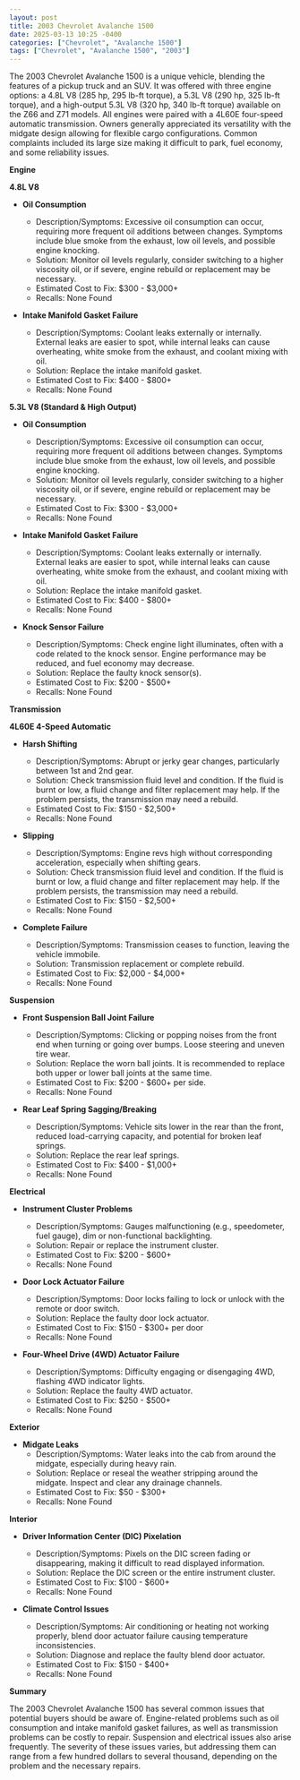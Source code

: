 ```yaml
---
layout: post
title: 2003 Chevrolet Avalanche 1500
date: 2025-03-13 10:25 -0400
categories: ["Chevrolet", "Avalanche 1500"]
tags: ["Chevrolet", "Avalanche 1500", "2003"]
---
```

The 2003 Chevrolet Avalanche 1500 is a unique vehicle, blending the features of a pickup truck and an SUV. It was offered with three engine options: a 4.8L V8 (285 hp, 295 lb-ft torque), a 5.3L V8 (290 hp, 325 lb-ft torque), and a high-output 5.3L V8 (320 hp, 340 lb-ft torque) available on the Z66 and Z71 models. All engines were paired with a 4L60E four-speed automatic transmission. Owners generally appreciated its versatility with the midgate design allowing for flexible cargo configurations. Common complaints included its large size making it difficult to park, fuel economy, and some reliability issues.

**Engine**

**4.8L V8**

*   **Oil Consumption**
    *   Description/Symptoms: Excessive oil consumption can occur, requiring more frequent oil additions between changes. Symptoms include blue smoke from the exhaust, low oil levels, and possible engine knocking.
    *   Solution: Monitor oil levels regularly, consider switching to a higher viscosity oil, or if severe, engine rebuild or replacement may be necessary.
    *   Estimated Cost to Fix: $300 - $3,000+
    *   Recalls: None Found

*   **Intake Manifold Gasket Failure**
    *   Description/Symptoms: Coolant leaks externally or internally. External leaks are easier to spot, while internal leaks can cause overheating, white smoke from the exhaust, and coolant mixing with oil.
    *   Solution: Replace the intake manifold gasket.
    *   Estimated Cost to Fix: $400 - $800+
    *   Recalls: None Found

**5.3L V8 (Standard & High Output)**

*   **Oil Consumption**
    *   Description/Symptoms: Excessive oil consumption can occur, requiring more frequent oil additions between changes. Symptoms include blue smoke from the exhaust, low oil levels, and possible engine knocking.
    *   Solution: Monitor oil levels regularly, consider switching to a higher viscosity oil, or if severe, engine rebuild or replacement may be necessary.
    *   Estimated Cost to Fix: $300 - $3,000+
    *   Recalls: None Found

*   **Intake Manifold Gasket Failure**
    *   Description/Symptoms: Coolant leaks externally or internally. External leaks are easier to spot, while internal leaks can cause overheating, white smoke from the exhaust, and coolant mixing with oil.
    *   Solution: Replace the intake manifold gasket.
    *   Estimated Cost to Fix: $400 - $800+
    *   Recalls: None Found

*   **Knock Sensor Failure**
    *   Description/Symptoms: Check engine light illuminates, often with a code related to the knock sensor. Engine performance may be reduced, and fuel economy may decrease.
    *   Solution: Replace the faulty knock sensor(s).
    *   Estimated Cost to Fix: $200 - $500+
    *   Recalls: None Found

**Transmission**

**4L60E 4-Speed Automatic**

*   **Harsh Shifting**
    *   Description/Symptoms: Abrupt or jerky gear changes, particularly between 1st and 2nd gear.
    *   Solution: Check transmission fluid level and condition. If the fluid is burnt or low, a fluid change and filter replacement may help. If the problem persists, the transmission may need a rebuild.
    *   Estimated Cost to Fix: $150 - $2,500+
    *   Recalls: None Found

*   **Slipping**
    *   Description/Symptoms: Engine revs high without corresponding acceleration, especially when shifting gears.
    *   Solution: Check transmission fluid level and condition. If the fluid is burnt or low, a fluid change and filter replacement may help. If the problem persists, the transmission may need a rebuild.
    *   Estimated Cost to Fix: $150 - $2,500+
    *   Recalls: None Found

*   **Complete Failure**
    *   Description/Symptoms: Transmission ceases to function, leaving the vehicle immobile.
    *   Solution: Transmission replacement or complete rebuild.
    *   Estimated Cost to Fix: $2,000 - $4,000+
    *   Recalls: None Found

**Suspension**

*   **Front Suspension Ball Joint Failure**
    *   Description/Symptoms: Clicking or popping noises from the front end when turning or going over bumps. Loose steering and uneven tire wear.
    *   Solution: Replace the worn ball joints. It is recommended to replace both upper or lower ball joints at the same time.
    *   Estimated Cost to Fix: $200 - $600+ per side.
    *   Recalls: None Found

*   **Rear Leaf Spring Sagging/Breaking**
    *   Description/Symptoms: Vehicle sits lower in the rear than the front, reduced load-carrying capacity, and potential for broken leaf springs.
    *   Solution: Replace the rear leaf springs.
    *   Estimated Cost to Fix: $400 - $1,000+
    *   Recalls: None Found

**Electrical**

*   **Instrument Cluster Problems**
    *   Description/Symptoms: Gauges malfunctioning (e.g., speedometer, fuel gauge), dim or non-functional backlighting.
    *   Solution: Repair or replace the instrument cluster.
    *   Estimated Cost to Fix: $200 - $600+
    *   Recalls: None Found

*   **Door Lock Actuator Failure**
    *   Description/Symptoms: Door locks failing to lock or unlock with the remote or door switch.
    *   Solution: Replace the faulty door lock actuator.
    *   Estimated Cost to Fix: $150 - $300+ per door
    *   Recalls: None Found

*   **Four-Wheel Drive (4WD) Actuator Failure**
    *   Description/Symptoms: Difficulty engaging or disengaging 4WD, flashing 4WD indicator lights.
    *   Solution: Replace the faulty 4WD actuator.
    *   Estimated Cost to Fix: $250 - $500+
    *   Recalls: None Found

**Exterior**

*   **Midgate Leaks**
    *   Description/Symptoms: Water leaks into the cab from around the midgate, especially during heavy rain.
    *   Solution: Replace or reseal the weather stripping around the midgate. Inspect and clear any drainage channels.
    *   Estimated Cost to Fix: $50 - $300+
    *   Recalls: None Found

**Interior**

*   **Driver Information Center (DIC) Pixelation**
    *   Description/Symptoms: Pixels on the DIC screen fading or disappearing, making it difficult to read displayed information.
    *   Solution: Replace the DIC screen or the entire instrument cluster.
    *   Estimated Cost to Fix: $100 - $600+
    *   Recalls: None Found

*   **Climate Control Issues**
    *   Description/Symptoms: Air conditioning or heating not working properly, blend door actuator failure causing temperature inconsistencies.
    *   Solution: Diagnose and replace the faulty blend door actuator.
    *   Estimated Cost to Fix: $150 - $400+
    *   Recalls: None Found

**Summary**

The 2003 Chevrolet Avalanche 1500 has several common issues that potential buyers should be aware of. Engine-related problems such as oil consumption and intake manifold gasket failures, as well as transmission problems can be costly to repair. Suspension and electrical issues also arise frequently. The severity of these issues varies, but addressing them can range from a few hundred dollars to several thousand, depending on the problem and the necessary repairs.

